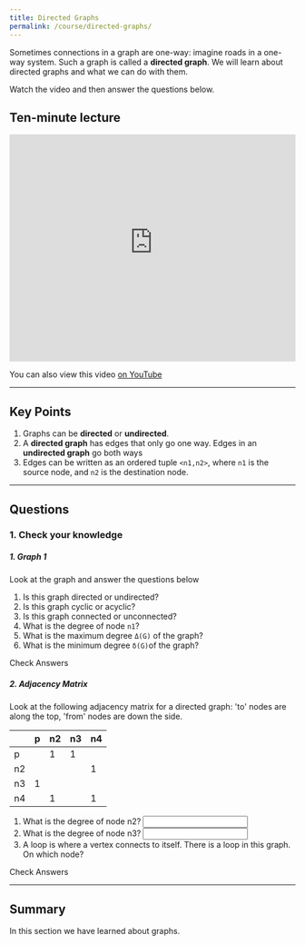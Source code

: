 ```yaml
---
title: Directed Graphs
permalink: /course/directed-graphs/
---
```


Sometimes connections in a graph are one-way: imagine roads in a one-way system. Such a graph is called a **directed graph**. We will learn about directed graphs and what we can do with them.

Watch the video and then answer the questions below.

## Ten-minute lecture

<iframe width="100%" height="400px" src="https://www.youtube-nocookie.com/embed/X_f8upZKcKc" frameborder="0" allow="accelerometer; autoplay; encrypted-media; gyroscope; picture-in-picture" allowfullscreen></iframe>

You can also view this video [on YouTube](https://youtu.be/X_f8upZKcKc)

---

## Key Points

1. Graphs can be **directed** or **undirected**.
2. A **directed graph** has edges that only go one way. Edges in an **undirected graph** go both ways
3. Edges can be written as an ordered tuple `<n1,n2>`, where `n1` is the source node, and `n2` is the destination node.

---


## Questions

### 1. Check your knowledge

##### 1. Graph 1

Look at the graph and answer the questions below

1. Is this graph directed or undirected?
2. Is this graph cyclic or acyclic?
3. Is this graph connected or unconnected?
4. What is the degree of node `n1`?
5. What is the maximum degree `Δ(G)` of the graph?
6. What is the minimum degree `δ(G)`of the graph?

<a class="btn btn-primary" type="submit" onClick="checkAnswers('q1')">Check Answers</a>
<script src="/assets/check.js"></script>

##### 2. Adjacency Matrix

Look at the following adjacency matrix for a directed graph: 'to' nodes are along the top, 'from' nodes are down the side.

|    | p | n2 | n3 | n4 |
|----|---|----|----|----|
| p  |   | 1  | 1  |    |
| n2 |   |    |    |  1 |
| n3 | 1 |    |    |    |
| n4 |   | 1  |    |  1 |

1. <label for ="q41">What is the degree of node n2?</label> <input type="text" id="q41" data-answer="2"/> <span id="q41c" style="display:inline-block"></span>
2. <label for ="q42">What is the degree of node n3?</label> <input type="text" id="q42" data-answer="2"/> <span id="q42c" style="display:inline-block"></span>
3. A loop is where a vertex connects to itself. There is a loop in this graph. On which node?

<a class="btn btn-primary" type="submit" onClick="checkAnswers('q4')">Check Answers</a>

---

## Summary

In this section we have learned about graphs.